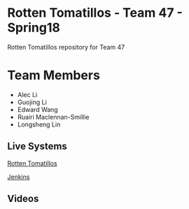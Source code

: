 # Rotten Tomatillos - Team 47 - Spring18
Rotten Tomatillos repository for Team 47

# Team Members
- Alec Li
- Guojing Li
- Edward Wang
- Ruairi Maclennan-Smillie
- Longsheng Lin

## Live Systems
[Rotten Tomatillos](http://ec2-18-188-179-210.us-east-2.compute.amazonaws.com:8080/)

[Jenkins](http://ec2-52-14-201-63.us-east-2.compute.amazonaws.com:8080/)

## Videos
